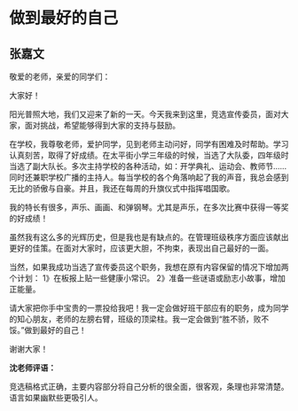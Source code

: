 # 做到最好的自己 #

## 张嘉文 ##

敬爱的老师，亲爱的同学们：
   
大家好！
   
阳光普照大地，我们又迎来了新的一天。今天我来到这里，竞选宣传委员，面对大家，面对挑战，希望能够得到大家的支持与鼓励。
   
在学校，我尊敬老师，爱护同学，见到老师主动问好，同学有困难及时帮助。学习认真刻苦，取得了好成绩。在太平街小学三年级的时候，当选了大队委，四年级时当选了副大队长。多次主持学校的各种活动，如：开学典礼、运动会、教师节……同时还兼职学校广播的主持人。每当学校的各个角落响起了我的声音，我总会感到无比的骄傲与自豪。并且，我还在每周的升旗仪式中指挥唱国歌。
   
我的特长有很多，声乐、画画、和弹钢琴。尤其是声乐，在多次比赛中获得一等奖的好成绩！
   
虽然我有这么多的光辉历史，但是我也是有缺点的。在管理班级秩序方面应该献出更好的佳策。在面对大家时，应该更大胆，不拘束，表现出自己最好的一面。
   
当然，如果我成功当选了宣传委员这个职务，我想在原有内容保留的情况下增加两个计划：
1》在板报上贴一些健康小常识。
2》准备一些谜语或励志小故事，增加正能量。
   
请大家把你手中宝贵的一票投给我吧！我一定会做好班干部应有的职务，成为同学的知心朋友，老师的左膀右臂，班级的顶梁柱。我一定会做到“胜不骄，败不馁。”做到最好的自己！
   
谢谢大家！

**沈老师评语：**

竞选稿格式正确，主要内容部分将自己分析的很全面，很客观，条理也非常清楚。语言如果幽默些更吸引人。